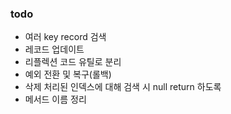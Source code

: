 ### todo
- 여러 key record 검색
- 레코드 업데이트
- 리플렉션 코드 유틸로 분리
- 예외 전환 및 복구(롤백)
- 삭제 처리된 인덱스에 대해 검색 시 null return 하도록
- 메서드 이름 정리